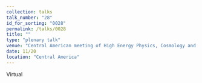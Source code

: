 ```yaml
---
collection: talks
talk_number: "28"
id_for_sorting: "0028"
permalink: /talks/0028
title: "" 
type: "plenary talk"
venue: "Central American meeting of High Energy Physics, Cosmology and High Energy Astrophysics"
date: 11/20
location: "Central America"
---
```


Virtual
